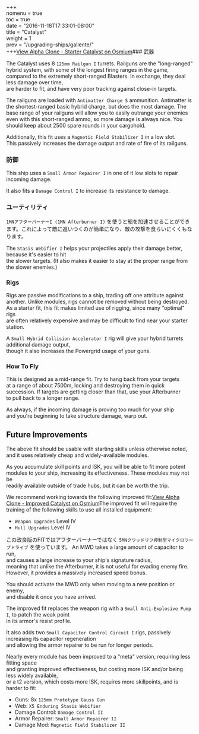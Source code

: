 +++  
nomenu = true  
toc = true  
date = "2016-11-18T17:33:01-08:00"  
title = "Catalyst"  
weight = 1  
prev = "/upgrading-ships/gallente/"  
+++<object type="image/svg+xml" data="https://o.smium.org/api/convert/118506/svg/118506-alpha-clone---starter-catalyst.svg?privatetoken=472855717238276096"><a href="https://o.smium.org/loadout/private/118506/472855717238276096">View Alpha Clone - Starter Catalyst on Osmium</a></object>### 武器

The Catalyst uses 8 `125mm Railgun I` turrets. Railguns are the "long-ranged" hybrid system, with some of the longest firing ranges in the game,  
compared to the extremely short-ranged Blasters. In exchange, they deal less damage over time,  
are harder to fit, and have very poor tracking against close-in targets.

The railguns are loaded with `Antimatter Charge S` ammunition. Antimatter is the shortest-ranged basic hybrid charge, but does the most damage. The base range of your railguns will allow you to easily outrange your enemies  
even with this short-ranged ammo, so more damage is always nice. You should keep about 2500 spare rounds in your cargohold.

Additionally, this fit uses a `Magnetic Field Stabilizer I` in a low slot.  
This passively increases the damage output and rate of fire of its railguns.

### 防御

This ship uses a `Small Armor Repairer I` in one of it low slots to repair incoming damage.

It also fits a `Damage Control I` to increase its resistance to damage.

### ユーティリティ

`1MNアフターバーナーI (1MN Afterburner I)` を使うと船を加速させることができます。これによって敵に追いつくのが簡単になり、敵の攻撃を食らいにくくもなります。

The `Stasis Webifier I` helps your projectiles apply their damage better, because it's easier to hit  
the slower targets. (It also makes it easier to stay at the proper range from the slower enemies.)

### Rigs

Rigs are passive modifications to a ship, trading off one attribute against another. Unlike modules, rigs cannot be removed without being destroyed. As a starter fit, this fit makes limited use of rigging, since many "optimal" rigs  
are often relatively expensive and may be difficult to find near your starter station.

A `Small Hybrid Collision Accelerator I` rig will give your hybrid turrets additional damage output,  
though it also increases the Powergrid usage of your guns.

### How To Fly

This is designed as a mid-range fit. Try to hang back from your targets  
at a range of about 7500m, locking and destroying them in quick succession. If targets are getting closer than that, use your Afterburner  
to pull back to a longer range.

As always, if the incoming damage is proving too much for your ship  
and you're beginning to take structure damage, warp out.

## Future Improvements

The above fit should be usable with starting skills unless otherwise noted,  
and it uses relatively cheap and widely-available modules.

As you accumulate skill points and ISK, you will be able to fit more potent  
modules to your ship, increasing its effectiveness. These modules may not be  
readily available outside of trade hubs, but it can be worth the trip.

We recommend working towards the following improved fit:<object type="image/svg+xml" data="https://o.smium.org/api/convert/118507/svg/118507-alpha-clone---improved-catalyst.svg?privatetoken=2896119769365217280"><a href="https://o.smium.org/loadout/private/118507/2896119769365217280">View Alpha Clone - Improved Catalyst on Osmium</a></object>The improved fit will require the training of the following skills to use all installed equipment:

* `Weapon Upgrades` Level IV
* `Hull Upgrades` Level IV

この改良版のFITではアフターバーナーではなく `5MNクワッドリフ抑制型マイクロワープドライブ` を使っています。 An MWD takes a large amount of capacitor to run,   
and causes a large increase to your ship's signature radius,  
meaning that unlike the Afterburner, it is not useful for evading enemy fire. However, it provides a massively increased speed bonus.

You should activate the MWD only when moving to a new position or enemy,  
and disable it once you have arrived.

The improved fit replaces the weapon rig with a `Small Anti-Explosive Pump I`, to patch the weak point  
in its armor's resist profile.

It also adds two `Small Capacitor Control Circuit I` rigs, passively increasing its capacitor regeneration  
and allowing the armor repairer to be run for longer periods.

Nearly every module has been improved to a "meta" version, requiring less fitting space  
and granting improved effectiveness, but costing more ISK and/or being less widely available,  
or a t2 version, which costs more ISK, requires more skillpoints, and is harder to fit:

* Guns: 8x `125mm Prototype Gauss Gun`
* Web: `X5 Enduring Stasis Webifier`
* Damage Control: `Damage Control II`
* Armor Repairer: `Small Armor Repairer II`
* Damage Mod: `Magnetic Field Stabilizer II`
